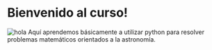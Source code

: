 # Bienvenido al curso!
![hola](https://astrobackyard.com/wp-content/uploads/2016/04/astronomy-photo-computer-screen-688x438.jpg)
Aquí aprendemos básicamente a utilizar python para resolver problemas matemáticos orientados a la astronomía. 

